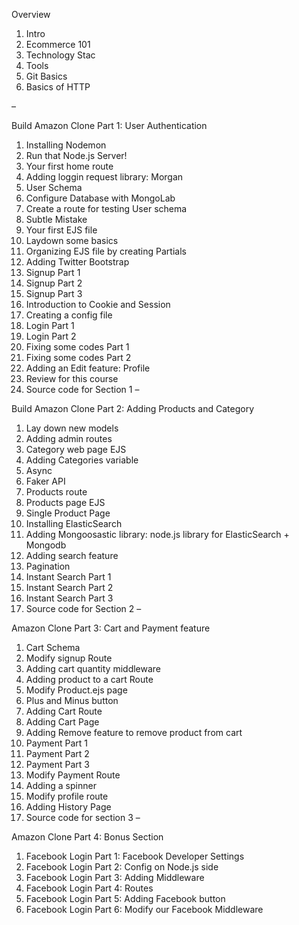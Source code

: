 Overview

1. Intro
2. Ecommerce 101
3. Technology Stac
4. Tools
5. Git Basics
6. Basics of HTTP

–

Build Amazon Clone Part 1: User Authentication

1. Installing Nodemon
2. Run that Node.js Server!
3. Your first home route
4. Adding loggin request library: Morgan
5. User Schema
6. Configure Database with MongoLab
7. Create a route for testing User schema
8. Subtle Mistake
9. Your first EJS file
10. Laydown some basics
11. Organizing EJS file by creating Partials
12. Adding Twitter Bootstrap
13. Signup Part 1
14. Signup Part 2
15. Signup Part 3
16. Introduction to Cookie and Session
17. Creating a config file
18. Login Part 1
19. Login Part 2
20. Fixing some codes Part 1
21. Fixing some codes Part 2
22. Adding an Edit feature: Profile
23. Review for this course
24. Source code for Section 1
–

Build Amazon Clone Part 2: Adding Products and Category

1. Lay down new models
2. Adding admin routes
3. Category web page EJS
4. Adding Categories variable
5. Async
6. Faker API
7. Products route
8. Products page EJS
9. Single Product Page
10. Installing ElasticSearch
11. Adding Mongoosastic library: node.js library for ElasticSearch + Mongodb
12. Adding search feature
13. Pagination
14. Instant Search Part 1
15. Instant Search Part 2
16. Instant Search Part 3
17. Source code for Section 2
–

Amazon Clone Part 3: Cart and Payment feature

1. Cart Schema
2. Modify signup Route
3. Adding cart quantity middleware
4. Adding product to a cart Route
5. Modify Product.ejs page
6. Plus and Minus button
7. Adding Cart Route
8. Adding Cart Page
9. Adding Remove feature to remove product from cart
10. Payment Part 1
11. Payment Part 2
12. Payment Part 3
13. Modify Payment Route
14. Adding a spinner
15. Modify profile route
16. Adding History Page
17. Source code for section 3
–

Amazon Clone Part 4: Bonus Section

1. Facebook Login Part 1: Facebook Developer Settings
2. Facebook Login Part 2: Config on Node.js side
3. Facebook Login Part 3: Adding Middleware
4. Facebook Login Part 4: Routes
5. Facebook Login Part 5: Adding Facebook button
6. Facebook Login Part 6: Modify our Facebook Middleware

